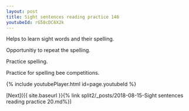 ```yaml
---
layout: post
title: Sight sentences reading practice 146
youtubeId: rG58cDC6X2k
---
```

 
 
Helps to learn sight words and their spelling.

Opportunitiy to repeat the spelling. 

Practice spelling. 
 
Practice for spelling bee competitions. 
 
{% include youtubePlayer.html id=page.youtubeId %}
 
 

[Next]({{ site.baseurl }}{% link  split2/_posts/2018-08-15-Sight sentences reading practice 20.md%})
 
